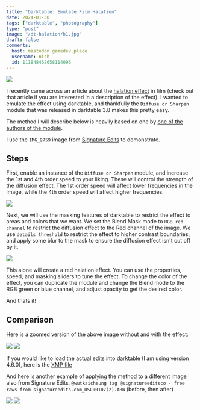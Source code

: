 ```yaml
---
title: "Darktable: Emulate Film Halation"
date: 2024-01-30
tags: ["darktable", "photography"]
type: "post"
image: "/dt-halation/h1.jpg"
draft: false
comments:
  host: mastodon.gamedev.place
  username: nish
  id: 111848462658114096
---
```


![](/dt-halation/h1.jpg)

I recently came across an article about the [halation effect](https://blog.dehancer.com/articles/halation/) in film (check out that article if you are interested in a description of the effect). I wanted to 
emulate the effect using darktable, and thankfully the `Diffuse or Sharpen` module that was released in darktable 3.8 makes this pretty easy.

The method I will describe below is heavily based on one by [one of the authors of the module](https://youtu.be/fG0gD96TSdc?si=vNQ9R8p-_Ku3WZhJ&t=2480).

I use the `IMG_9759` image from [Signature Edits](https://www.signatureedits.com/free-raw-photos/) to demonstrate.

## Steps

First, enable an instance of the `Diffuse or Sharpen` module, and increase the 1st and 4th order speed to your liking. These will control the strength of the diffusion effect. The 1st order speed will affect lower frequencies in the image, while the 4th order speed will affect higher frequencies.

![](/dt-halation/diff1.jpg)

Next, we will use the masking features of darktable to restrict the effect to areas and colors that we want. We set the Blend Mask mode to `RGB red channel` to restrict the diffusion effect to the Red channel of the image. We use `details threshold` to restrict the effect to higher contrast boundaries, and apply some blur to the mask to ensure the diffusion effect isn't cut off by it.

![](/dt-halation/diff1mask.png)

This alone will create a red halation effect. You can use the properties, speed, and masking sliders to tune the effect.
To change the color of the effect, you can duplicate the module and change the Blend mode to the RGB green or blue channel, and adjust opacity to get the desired color.

And thats it!

## Comparison

Here is a zoomed version of the above image without and with the effect:

![](/dt-halation/diff_without.jpg)
![](/dt-halation/diff_with.jpg)

If you would like to load the actual edits into darktable (I am using version 4.6.0), here is the [XMP file](/dt-halation/IMG_4255.CR3.xmp)

And here is another example of applying the method to a different image also from Signature Edits, `@wutkaicheung tag @signatureeditsco - free raws from signatureedits.com_DSC00107(2).ARW` (before, then after)

![](/dt-halation/diff2_without.jpg)
![](/dt-halation/diff2_with.jpg)

